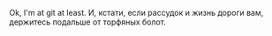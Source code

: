 Ok, I'm at git at least. И, кстати, если рассудок и жизнь дороги вам, держитесь подальше от торфяных болот.
